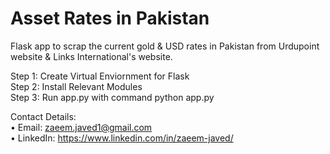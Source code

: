 # Asset Rates in Pakistan
Flask app to scrap the current gold & USD rates in Pakistan from Urdupoint website & Links International's website.

Step 1: Create Virtual Enviornment for Flask  
Step 2: Install Relevant Modules  
Step 3: Run app.py with command python app.py  

Contact Details:  
• Email: zaeem.javed1@gmail.com  
• LinkedIn: https://www.linkedin.com/in/zaeem-javed/
